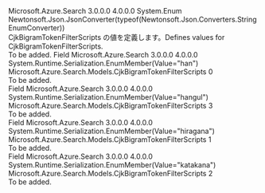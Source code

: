 <Type Name="CjkBigramTokenFilterScripts" FullName="Microsoft.Azure.Search.Models.CjkBigramTokenFilterScripts">
  <TypeSignature Language="C#" Value="public enum CjkBigramTokenFilterScripts" />
  <TypeSignature Language="ILAsm" Value=".class public auto ansi sealed CjkBigramTokenFilterScripts extends System.Enum" />
  <TypeSignature Language="DocId" Value="T:Microsoft.Azure.Search.Models.CjkBigramTokenFilterScripts" />
  <TypeSignature Language="VB.NET" Value="Public Enum CjkBigramTokenFilterScripts" />
  <TypeSignature Language="F#" Value="type CjkBigramTokenFilterScripts = " />
  <AssemblyInfo>
    <AssemblyName>Microsoft.Azure.Search</AssemblyName>
    <AssemblyVersion>3.0.0.0</AssemblyVersion>
    <AssemblyVersion>4.0.0.0</AssemblyVersion>
  </AssemblyInfo>
  <Base>
    <BaseTypeName>System.Enum</BaseTypeName>
  </Base>
  <Attributes>
    <Attribute>
      <AttributeName>Newtonsoft.Json.JsonConverter(typeof(Newtonsoft.Json.Converters.StringEnumConverter))</AttributeName>
    </Attribute>
  </Attributes>
  <Docs>
    <summary>
            <span data-ttu-id="e3bfa-101">CjkBigramTokenFilterScripts の値を定義します。</span><span class="sxs-lookup"><span data-stu-id="e3bfa-101">Defines values for CjkBigramTokenFilterScripts.</span></span>
            </summary>
    <remarks>To be added.</remarks>
  </Docs>
  <Members>
    <Member MemberName="Han">
      <MemberSignature Language="C#" Value="Han" />
      <MemberSignature Language="ILAsm" Value=".field public static literal valuetype Microsoft.Azure.Search.Models.CjkBigramTokenFilterScripts Han = int32(0)" />
      <MemberSignature Language="DocId" Value="F:Microsoft.Azure.Search.Models.CjkBigramTokenFilterScripts.Han" />
      <MemberSignature Language="VB.NET" Value="Han" />
      <MemberSignature Language="F#" Value="Han = 0" Usage="Microsoft.Azure.Search.Models.CjkBigramTokenFilterScripts.Han" />
      <MemberType>Field</MemberType>
      <AssemblyInfo>
        <AssemblyName>Microsoft.Azure.Search</AssemblyName>
        <AssemblyVersion>3.0.0.0</AssemblyVersion>
        <AssemblyVersion>4.0.0.0</AssemblyVersion>
      </AssemblyInfo>
      <Attributes>
        <Attribute>
          <AttributeName>System.Runtime.Serialization.EnumMember(Value="han")</AttributeName>
        </Attribute>
      </Attributes>
      <ReturnValue>
        <ReturnType>Microsoft.Azure.Search.Models.CjkBigramTokenFilterScripts</ReturnType>
      </ReturnValue>
      <MemberValue>0</MemberValue>
      <Docs>
        <summary>To be added.</summary>
      </Docs>
    </Member>
    <Member MemberName="Hangul">
      <MemberSignature Language="C#" Value="Hangul" />
      <MemberSignature Language="ILAsm" Value=".field public static literal valuetype Microsoft.Azure.Search.Models.CjkBigramTokenFilterScripts Hangul = int32(3)" />
      <MemberSignature Language="DocId" Value="F:Microsoft.Azure.Search.Models.CjkBigramTokenFilterScripts.Hangul" />
      <MemberSignature Language="VB.NET" Value="Hangul" />
      <MemberSignature Language="F#" Value="Hangul = 3" Usage="Microsoft.Azure.Search.Models.CjkBigramTokenFilterScripts.Hangul" />
      <MemberType>Field</MemberType>
      <AssemblyInfo>
        <AssemblyName>Microsoft.Azure.Search</AssemblyName>
        <AssemblyVersion>3.0.0.0</AssemblyVersion>
        <AssemblyVersion>4.0.0.0</AssemblyVersion>
      </AssemblyInfo>
      <Attributes>
        <Attribute>
          <AttributeName>System.Runtime.Serialization.EnumMember(Value="hangul")</AttributeName>
        </Attribute>
      </Attributes>
      <ReturnValue>
        <ReturnType>Microsoft.Azure.Search.Models.CjkBigramTokenFilterScripts</ReturnType>
      </ReturnValue>
      <MemberValue>3</MemberValue>
      <Docs>
        <summary>To be added.</summary>
      </Docs>
    </Member>
    <Member MemberName="Hiragana">
      <MemberSignature Language="C#" Value="Hiragana" />
      <MemberSignature Language="ILAsm" Value=".field public static literal valuetype Microsoft.Azure.Search.Models.CjkBigramTokenFilterScripts Hiragana = int32(1)" />
      <MemberSignature Language="DocId" Value="F:Microsoft.Azure.Search.Models.CjkBigramTokenFilterScripts.Hiragana" />
      <MemberSignature Language="VB.NET" Value="Hiragana" />
      <MemberSignature Language="F#" Value="Hiragana = 1" Usage="Microsoft.Azure.Search.Models.CjkBigramTokenFilterScripts.Hiragana" />
      <MemberType>Field</MemberType>
      <AssemblyInfo>
        <AssemblyName>Microsoft.Azure.Search</AssemblyName>
        <AssemblyVersion>3.0.0.0</AssemblyVersion>
        <AssemblyVersion>4.0.0.0</AssemblyVersion>
      </AssemblyInfo>
      <Attributes>
        <Attribute>
          <AttributeName>System.Runtime.Serialization.EnumMember(Value="hiragana")</AttributeName>
        </Attribute>
      </Attributes>
      <ReturnValue>
        <ReturnType>Microsoft.Azure.Search.Models.CjkBigramTokenFilterScripts</ReturnType>
      </ReturnValue>
      <MemberValue>1</MemberValue>
      <Docs>
        <summary>To be added.</summary>
      </Docs>
    </Member>
    <Member MemberName="Katakana">
      <MemberSignature Language="C#" Value="Katakana" />
      <MemberSignature Language="ILAsm" Value=".field public static literal valuetype Microsoft.Azure.Search.Models.CjkBigramTokenFilterScripts Katakana = int32(2)" />
      <MemberSignature Language="DocId" Value="F:Microsoft.Azure.Search.Models.CjkBigramTokenFilterScripts.Katakana" />
      <MemberSignature Language="VB.NET" Value="Katakana" />
      <MemberSignature Language="F#" Value="Katakana = 2" Usage="Microsoft.Azure.Search.Models.CjkBigramTokenFilterScripts.Katakana" />
      <MemberType>Field</MemberType>
      <AssemblyInfo>
        <AssemblyName>Microsoft.Azure.Search</AssemblyName>
        <AssemblyVersion>3.0.0.0</AssemblyVersion>
        <AssemblyVersion>4.0.0.0</AssemblyVersion>
      </AssemblyInfo>
      <Attributes>
        <Attribute>
          <AttributeName>System.Runtime.Serialization.EnumMember(Value="katakana")</AttributeName>
        </Attribute>
      </Attributes>
      <ReturnValue>
        <ReturnType>Microsoft.Azure.Search.Models.CjkBigramTokenFilterScripts</ReturnType>
      </ReturnValue>
      <MemberValue>2</MemberValue>
      <Docs>
        <summary>To be added.</summary>
      </Docs>
    </Member>
  </Members>
</Type>
